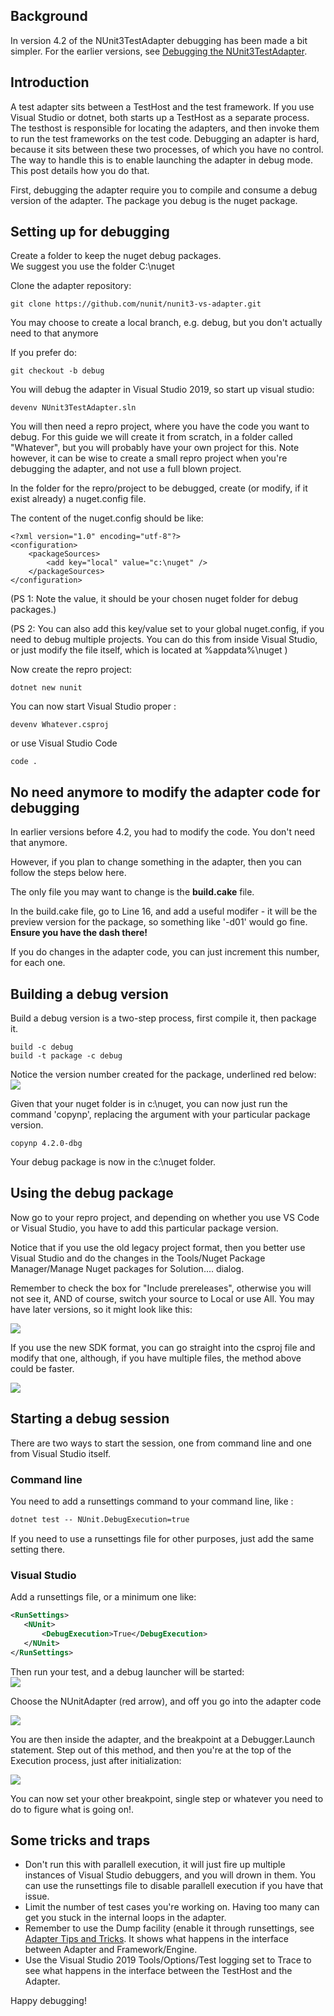 <!-- # Debugging the NUnit3TestAdapter Take 2-->

## Background

In version 4.2 of the NUnit3TestAdapter debugging has been made a bit simpler.  For the earlier versions, see [Debugging the NUnit3TestAdapter](http://hermit.no/debugging-the-nunit3testadapter/).

## Introduction

A test adapter sits between a TestHost and the test framework.  If you use Visual Studio or dotnet, both starts up a TestHost as a separate process.  The testhost is responsible for locating the adapters, and then invoke them to run the test frameworks on the test code.  Debugging an adapter is hard, because it sits between these two processes, of which you have no control.  The way to handle this is to enable launching the adapter in debug mode.  This post details how you do that.

First, debugging the adapter require you to compile and consume a debug version of the adapter.  The package you debug is the nuget package.


## Setting up for debugging

Create a folder to keep the nuget debug packages.  
We suggest you use the folder C:\nuget

Clone the adapter repository:
```
git clone https://github.com/nunit/nunit3-vs-adapter.git
```

You may choose to create a local branch,  e.g. debug, but you don't actually need to that anymore

If you prefer do:

```
git checkout -b debug
```

You will debug the adapter in Visual Studio 2019, so start up visual studio:

```
devenv NUnit3TestAdapter.sln
```

You will then need a repro project, where you have the code you want to debug.  For this guide we will create it from scratch, in a folder called "Whatever", but you will probably have your own project for this.  Note however, it can be wise to create a small repro project when you're debugging the adapter, and not use a full blown project.

In the folder for the repro/project to be debugged, create (or modify, if it exist already) a nuget.config file.

The content of the nuget.config should be like:
```
<?xml version="1.0" encoding="utf-8"?>
<configuration>    
    <packageSources>    
        <add key="local" value="c:\nuget" />
    </packageSources>
</configuration>
```
(PS 1: Note the value, it should be your chosen nuget folder for debug packages.)

(PS 2: You can also add this key/value set to your global nuget.config, if you need to debug multiple projects. You can do this from inside Visual Studio, or just modify the file itself, which is located at %appdata%\nuget )

Now create the repro project:
```
dotnet new nunit
```

You can now start Visual Studio proper :
```
devenv Whatever.csproj
```
or use Visual Studio Code

```
code .
```

## No need anymore to modify the adapter code for debugging

In earlier versions before 4.2, you had to modify the code.  You don't need that anymore.

However, if you plan to change something in the adapter, then you can follow the steps below here. 

The only file you may want to change is the **build.cake** file.

In the build.cake file, go to Line 16, and add a useful modifer - it will be the preview version for the package, so something like '-d01' would go fine.  
**Ensure you have the dash there!**

If you do changes in the adapter code, you can just increment this number, for each one.

## Building a debug version

Build a debug version is a two-step process, first compile it, then package it.

```
build -c debug
build -t package -c debug
```
Notice the version number created for the package, underlined red below:
![](https://github.com/OsirisTerje/osiristerje.github.io/blob/master/images/packageAdapter.jpg)

Given that your nuget folder is in c:\nuget, you can now just run the command 'copynp', replacing the argument with your particular package version.

```
copynp 4.2.0-dbg
```

Your debug package is now in the c:\nuget folder.

## Using the debug package

Now go to your repro project, and depending on whether you use VS Code or Visual Studio, you have to add this particular package version.  

Notice that if you use the old legacy project format, then you better use Visual Studio and do the changes in the Tools/Nuget Package Manager/Manage Nuget packages for Solution.... dialog.

Remember to check the box for "Include prereleases", otherwise you will not see it, AND of course, switch your source to Local or use All.  You may have later versions, so it might look like this:

![](https://github.com/OsirisTerje/osiristerje.github.io/blob/master/images/UpdatePackage.jpg)

If you use the new SDK format, you can go straight into the csproj file and modify that one, although, if you have multiple files, the method above could be faster.

![](https://github.com/OsirisTerje/osiristerje.github.io/blob/master/images/csproj.jpg)

## Starting a debug session

There are two ways to start the session, one from command line and one from Visual Studio itself.

### Command line

You need to add a runsettings command to your command line, like :
```cmd
dotnet test -- NUnit.DebugExecution=true
```

If you need to use a runsettings file for other purposes, just add the same setting there.

### Visual Studio

Add a runsettings file, or a minimum one like:
```xml
<RunSettings>
   <NUnit>
       <DebugExecution>True</DebugExecution>
   </NUnit>
</RunSettings>
```

Then run your test, and a debug launcher will be started:  
![](https://github.com/OsirisTerje/osiristerje.github.io/blob/master/images/debuglaunch.jpg)

Choose the NUnitAdapter (red arrow), and off you go into the adapter code

![](https://github.com/OsirisTerje/osiristerje.github.io/blob/master/images/debugpoint.png)

You are then inside the adapter, and the breakpoint at a Debugger.Launch  statement. Step out of this method, and then you're at the top of the Execution process, just after initialization:

![](https://github.com/OsirisTerje/osiristerje.github.io/blob/master/images/Executionstart.png)

You can now set your other breakpoint, single step or whatever you need to do to figure what is going on!.

## Some tricks and traps

* Don't run this with parallell execution, it will just fire up multiple instances of Visual Studio debuggers, and you will drown in them.  You can use the runsettings file to disable parallell execution if you have that issue.
* Limit the number of test cases you're working on. Having too many can get you stuck in the internal loops in the adapter. 
* Remember to use the Dump facility (enable it through runsettings, see [Adapter Tips and Tricks](https://github.com/nunit/docs/wiki/Tips-And-Tricks). It shows what happens in the interface between Adapter and Framework/Engine.
* Use the Visual Studio 2019  Tools/Options/Test logging set to Trace to see what happens in the interface between the TestHost and the Adapter.


Happy debugging!
